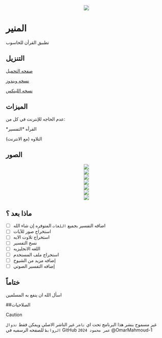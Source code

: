 <div align="center">
    <img src="https://github.com/OmarMahmoud-1/Almounir/blob/main/banar.svg">
</div>

# المنير
تطبيق القرأن للحاسوب

## التنزيل

[صفحه التحميل](https://github.com/OmarMahmoud-1/Almounir/releases/tag/app)

 [نسخه ويندوز](https://github.com/OmarMahmoud-1/Almounir/releases/download/app/Almounir.exe)

[نسخه اللينكس](https://github.com/OmarMahmoud-1/Almounir/releases/download/app/Almounir_Linux.x86_64)

## الميزات 
عدم الحاجه للإنترنت في كل من:

*القرأه
*التفسير

التلاوه (مع الانترنت)

## الصور

<div align="center">
    <img src="https://github.com/OmarMahmoud-1/Almounir/blob/main/screen_shots/Screenshot%20from%202024-07-20%2018-13-48.png">
</div>

<div align="center">
    <img src="https://github.com/OmarMahmoud-1/Almounir/blob/main/screen_shots/Screenshot%20from%202024-07-20%2018-16-03.png">
</div>

<div align="center">
    <img src="https://github.com/OmarMahmoud-1/Almounir/blob/main/screen_shots/Screenshot%20from%202024-07-20%2018-14-32.png">
</div>

<div align="center">
    <img src="https://github.com/OmarMahmoud-1/Almounir/blob/main/screen_shots/Screenshot%20from%202024-07-20%2018-15-53.png">
</div>

<div align="center">
    <img src="https://github.com/OmarMahmoud-1/Almounir/blob/main/screen_shots/Screenshot%20from%202024-07-20%2018-19-26.png">
</div>

<div align="center">
    <img src="https://github.com/OmarMahmoud-1/Almounir/blob/main/screen_shots/Screenshot%20from%202024-07-20%2018-18-33.png">
</div>

<div align="center">
    <img src="https://github.com/OmarMahmoud-1/Almounir/blob/main/screen_shots/Screenshot%20from%202024-07-20%2018-18-18.png">
</div>

## ماذا بعد ؟

- [ ]  اضاقه التفسير بجميع `اللغات` المتوفره إن شاء الله
- [ ]  استخراج صور للآيات
- [ ]  استخراج تلاوت الايه
- [ ]  نسخ التفسير
- [ ]  اللغه الانجليزيه
- [ ]  استخراج ملف المستخدم
- [ ]  إضافه مزيد من الشيوخ
- [ ]  إضافه التفسير الصوتي

## ختاماً
اسأل الله ان ينفع به المسلمين 

##الصلاحيات

> [!CAUTION]
غير مسموح بنشر هذا البرنامج تحت اي `ناشر` غير الناشر الاصلي ويمكن فقط `تدوال الروابط` للصفحه الرسميه في GitHub 
`عمر محمود 2024`
@OmarMahmoud-1 
